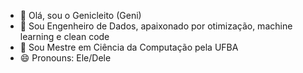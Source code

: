 - 👋 Olá, sou o Genicleito (Geni)
- 👀 Sou Engenheiro de Dados, apaixonado por otimização, machine learning e clean code
- 🌱 Sou Mestre em Ciência da Computação pela UFBA
- 😄 Pronouns: Ele/Dele

<!---
genicleitotheia/genicleitotheia is a ✨ special ✨ repository because its `README.md` (this file) appears on your GitHub profile.
You can click the Preview link to take a look at your changes.
--->
